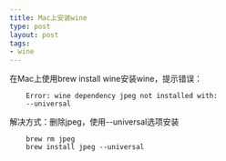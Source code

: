 ```yaml
---
title: Mac上安装wine
type: post
layout: post
tags:
- wine
---
```


在Mac上使用brew install wine安装wine，提示错误：

        Error: wine dependency jpeg not installed with:
        --universal
        
解决方式：删除jpeg，使用--universal选项安装

        brew rm jpeg
        brew install jpeg --universal
        
        
